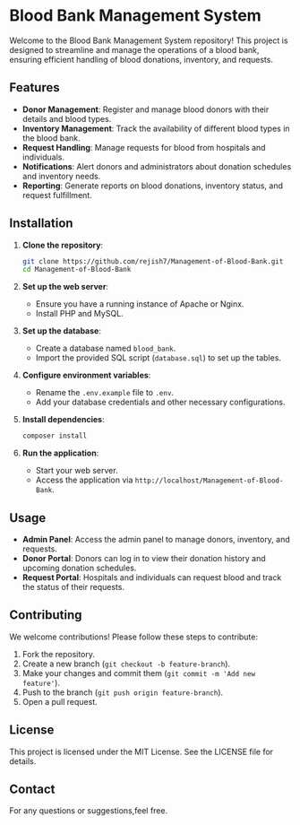 # Blood Bank Management System

Welcome to the Blood Bank Management System repository! This project is designed to streamline and manage the operations of a blood bank, ensuring efficient handling of blood donations, inventory, and requests.

## Features

- **Donor Management**: Register and manage blood donors with their details and blood types.
- **Inventory Management**: Track the availability of different blood types in the blood bank.
- **Request Handling**: Manage requests for blood from hospitals and individuals.
- **Notifications**: Alert donors and administrators about donation schedules and inventory needs.
- **Reporting**: Generate reports on blood donations, inventory status, and request fulfillment.

## Installation

1. **Clone the repository**:
    ```bash
    git clone https://github.com/rejish7/Management-of-Blood-Bank.git
    cd Management-of-Blood-Bank
    ```

2. **Set up the web server**:
    - Ensure you have a running instance of Apache or Nginx.
    - Install PHP and MySQL.

3. **Set up the database**:
    - Create a database named `blood_bank`.
    - Import the provided SQL script (`database.sql`) to set up the tables.

4. **Configure environment variables**:
    - Rename the `.env.example` file to `.env`.
    - Add your database credentials and other necessary configurations.

5. **Install dependencies**:
    ```bash
    composer install
    ```

6. **Run the application**:
    - Start your web server.
    - Access the application via `http://localhost/Management-of-Blood-Bank`.

## Usage

- **Admin Panel**: Access the admin panel to manage donors, inventory, and requests.
- **Donor Portal**: Donors can log in to view their donation history and upcoming donation schedules.
- **Request Portal**: Hospitals and individuals can request blood and track the status of their requests.

## Contributing

We welcome contributions! Please follow these steps to contribute:

1. Fork the repository.
2. Create a new branch (`git checkout -b feature-branch`).
3. Make your changes and commit them (`git commit -m 'Add new feature'`).
4. Push to the branch (`git push origin feature-branch`).
5. Open a pull request.

## License

This project is licensed under the MIT License. See the LICENSE file for details.

## Contact

For any questions or suggestions,feel free.